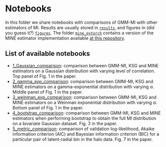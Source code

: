 # Notebooks 

In this folder we share notebooks with comparisons of GMM-MI with other estimators of MI. Results are usually stored in [`results`](https://github.com/dpiras/MI_estimation/tree/main/notebooks/comparisons/results), and figures in (did you guess it?) [`figures`](https://github.com/dpiras/MI_estimation/tree/main/notebooks/comparisons/figures). The folder [`mine_pytorch`](https://github.com/dpiras/MI_estimation/tree/main/notebooks/comparisons/mine-pytorch) contains a version of the MINE estimator implementation available [at this repository](https://github.com/gtegner/mine-pytorch).

## List of available notebooks

- [1_Gaussian_comparison](https://github.com/dpiras/MI_estimation/blob/main/notebooks/comparisons/1_Gaussian_comparison.ipynb): comparison between GMM-MI, KSG and MINE estimators on a Gaussian distribution with varying level of correlation. Top panel of Fig. 1 in the paper.
- [2_gamma_exp_comparison](https://github.com/dpiras/MI_estimation/blob/main/notebooks/comparisons/2_gamma_exp_comparison.ipynb): comparison between GMM-MI, KSG and MINE estimators on a gamma-exponential distribution with varying $\alpha$. Middle panel of Fig. 1 in the paper.
- [3_weinman_exp_comparison](https://github.com/dpiras/MI_estimation/blob/main/notebooks/comparisons/3_weinman_exp_comparison.ipynb): comparison between GMM-MI, KSG and MINE estimators on a Weinman exponential distribution with varying $\alpha$. Bottom panel of Fig. 1 in the paper.
- [4_bootstrap_comparison](https://github.com/dpiras/MI_estimation/blob/main/notebooks/comparisons/4_bootstrap_comparison.ipynb): comparison between GMM-MI, KSG and MINE estimators when performing bootstrap to obtain the full MI distribution on a bivariate Gaussian dataset. Fig. 3 in the paper.
- [5_metric_comparison](https://github.com/dpiras/MI_estimation/blob/main/notebooks/comparisons/5_metric_comparison.ipynb): comparison of validation log-likelihood, Akaike information criterion (AIC) and Bayesian information criterion (BIC) for a particular pair of latent-radial bin in the halo data. Fig. 7 in the paper.


